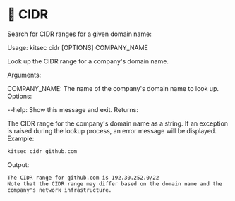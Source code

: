 # 📶  CIDR

Search for CIDR ranges for a given domain name:

Usage: kitsec cidr [OPTIONS] COMPANY_NAME

Look up the CIDR range for a company's domain name.

Arguments:

COMPANY_NAME: The name of the company's domain name to look up.
Options:

--help: Show this message and exit.
Returns:

The CIDR range for the company's domain name as a string.
If an exception is raised during the lookup process, an error message will be displayed.
Example:

```py
kitsec cidr github.com
```

Output:

```
The CIDR range for github.com is 192.30.252.0/22
Note that the CIDR range may differ based on the domain name and the company's network infrastructure.
```